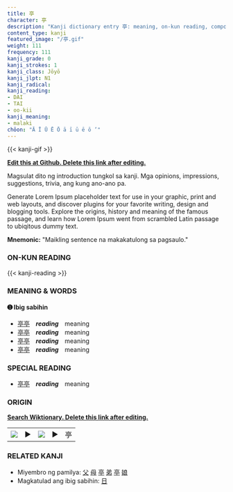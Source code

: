 ```yaml
---
title: 亭
character: 亭
description: "Kanji dictionary entry 亭: meaning, on-kun reading, compounds, origin, related kanji"
content_type: kanji
featured_image: "/亭.gif"
weight: 111
frequency: 111
kanji_grade: 0
kanji_strokes: 1
kanji_class: Jōyō
kanji_jlpt: N1
kanji_radical: 
kanji_reading: 
- DAI
- TAI
- oo-kii
kanji_meaning:
- malaki
chōon: "Ā Ī Ū Ē Ō ā ī ū ē ō ’"
---
```

[//]: # (Don't edit the line below. Kanji animated GIF code is automatically generated.)
{{< kanji-gif >}}

[//]: # (Edit below this line.)

**[Edit this at Github. Delete this link after editing.](https://github.com/tim0g/tim/tree/main/content/kanji/亭/index.md)**

Magsulat dito ng introduction tungkol sa kanji. Mga opinions, impressions, suggestions, trivia, ang kung ano-ano pa.

Generate Lorem Ipsum placeholder text for use in your graphic, print and web layouts, and discover plugins for your favorite writing, design and blogging tools. Explore the origins, history and meaning of the famous passage, and learn how Lorem Ipsum went from scrambled Latin passage to ubiqitous dummy text.
 
**Mnemonic:** "Maikling sentence na makakatulong sa pagsaulo."

### ON-KUN READING

[//]: # (Don't edit the line below. ON-KUN READING code is automatically generated.)
{{< kanji-reading >}}

### MEANING & WORDS

#### ➊ **Ibig sabihin**
  - [亭](../亭)[亭](../亭)　***reading***　meaning
  - [亭](../亭)[亭](../亭)　***reading***　meaning
  - [亭](../亭)[亭](../亭)　***reading***　meaning
  - [亭](../亭)[亭](../亭)　***reading***　meaning

### SPECIAL READING
  - [亭](../亭)[亭](../亭)　***reading***　meaning

### ORIGIN

**[Search Wiktionary. Delete this link after editing.](https://wiktionary.org/wiki/亭)**
<table class="kanji-table"><tr><td>
<img src="60px-亭-bronze.svg.png">
</td><td>▶</td><td>
<img src="60px-亭-oracle.svg.png">
</td><td>▶</td>
<td class="kanji-origin">亭</td>
</tr></table>

### RELATED KANJI
- Miyembro ng pamilya: [父](../父) [母](../母) [亭](../亭) [弟](../弟) [亭](../亭) [娘](../娘)
- Magkatulad ang ibig sabihin: [日](../日)
